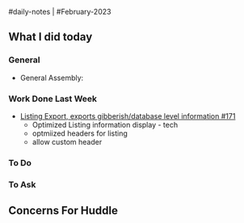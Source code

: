 #daily-notes | #February-2023

## What I did today


### General

- General Assembly: 

### Work Done Last Week
-  [Listing Export, exports gibberish/database level information #171](https://github.com/resonate-dev/saturn/issues/171)
	- Optimized Listing information display - tech
	- optmiized headers for listing
	- allow custom header

### To Do


### To Ask


## Concerns For Huddle

